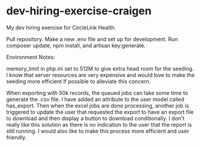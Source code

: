 # dev-hiring-exercise-craigen
 My dev hiring exercise for CircleLink Health.

Pull repository.
Make a new .env file and set up for development.
Run composer update, npm install, and artisan key:generate.

Environment Notes:

memory_limit in php.ini set to 512M to give extra head room for the seeding.
I know that server resources are very expensive and would love to make the seeding more
efficient if possible to alleviate this concern.

When exporting with 50k records, the queued jobs can take some time to generate the .csv file.
I have added an attribute to the user model called has_export. Then when the excel jobs are done processing,
another job is triggered to update the user that requested the export to have an export file to download and then
display a button to download conditionally. I don't really like this solution as there is no indication to the user
that the report is still running. I would also like to make this process more efficient and user friendly.
